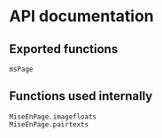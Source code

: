 # API documentation


## Exported functions

```@docs
msPage
```

## Functions used internally


```@docs
MiseEnPage.imagefloats
MiseEnPage.pairtexts
```